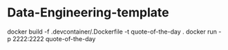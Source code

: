 # Data-Engineering-template

docker build  -f .devcontainer/.Dockerfile -t quote-of-the-day .
docker run -p 2222:2222 quote-of-the-day




